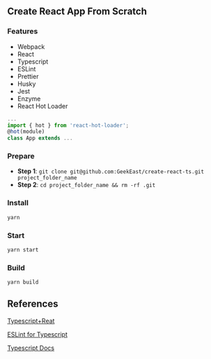 ## Create React App From Scratch
### Features
- Webpack
- React
- Typescript
- ESLint
- Prettier
- Husky
- Jest
- Enzyme
- React Hot Loader
```javascript
...
import { hot } from 'react-hot-loader';
@hot(module)
class App extends ...
```

### Prepare
- **Step 1**: `git clone git@github.com:GeekEast/create-react-ts.git project_folder_name` 
- **Step 2**: `cd project_folder_name && rm -rf .git`

### Install 
```sh
yarn
```

### Start
```sh
yarn start
```

### Build
```sh
yarn build
```

## References
[Typescript+Reat](https://www.jianshu.com/p/5b9d330c3740)

[ESLint for Typescript](https://zhuanlan.zhihu.com/p/62401626)

[Typescript Docs](https://typescript.bootcss.com/generics.html)
